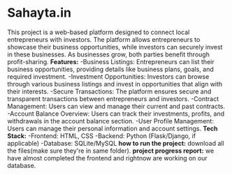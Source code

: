 # Sahayta.in
This project is a web-based platform designed to connect local entrepreneurs with investors. The platform allows entrepreneurs to showcase their business opportunities, while investors can securely invest in these businesses. As businesses grow, both parties benefit through profit-sharing.
**Features:**
-Business Listings: Entrepreneurs can list their business opportunities, providing details like business plans, goals, and required investment.
-Investment Opportunities: Investors can browse through various business listings and invest in opportunities that align with their interests.
-Secure Transactions: The platform ensures secure and transparent transactions between entrepreneurs and investors.
-Contract Management: Users can view and manage their current and past contracts.
-Account Balance Overview: Users can track their investments, profits, and withdrawals in the account balance section.
-User Profile Management: Users can manage their personal information and account settings.
**Tech Stack:**
-Frontend: HTML, CSS
-Backend: Python (Flask/Django, if applicable)
-Database: SQLite/MySQL 
**how to run the project:**
download all the files(make sure they're in same folder).
**project progress report:**
we have almost completed the frontend and rightnow are working on our database. 
